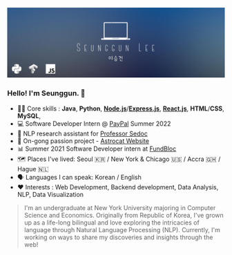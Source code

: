 ![Header](https://raw.githubusercontent.com/seungguini/seungguini/main/minimalist_profile.png?token=AH3EB6SYHPM7OXPWWRKA7MLAG6C4I "Header")

### Hello! I'm Seunggun. 👋
- 👨‍💻 Core skills : **Java**, **Python**, **[Node.js](https://nodejs.org/)**/**[Express.js](https://expressjs.com/)**, **[React.js](https://reactjs.org/)**, **HTML**/**CSS**, **MySQL**, 
- 💻 Software Developer Intern @ [PayPal](https://www.paypal.com/) Summer 2022
- 🔬 NLP research assistant for [Professor Sedoc](https://www.stern.nyu.edu/faculty/bio/joao-sedoc)
- 🎨 On-gong passion project - [Astrocat Website](https://github.com/https://github.com/seungguini/astrocat-website)
- 📊 Summer 2021 Software Developer intern at [FundBloc](http://fundbloc.io/)
- 🗺️ Places I've lived: Seoul 🇰🇷 / New York & Chicago 🇺🇸 / Accra 🇬🇭 / Hague 🇳🇱
- 🗣️ Languages I can speak: Korean / English
- ❤️ Interests : Web Development, Backend development, Data Analysis, NLP, Data Visualization
> I'm an undergraduate at New York University majoring in Computer Science and Economics. Originally from Republic of Korea, I've grown up as a life-long bilingual and love exploring the intricacies of language through Natural Language Processing (NLP). Currently, I'm working on ways to share my discoveries and insights through the web!

